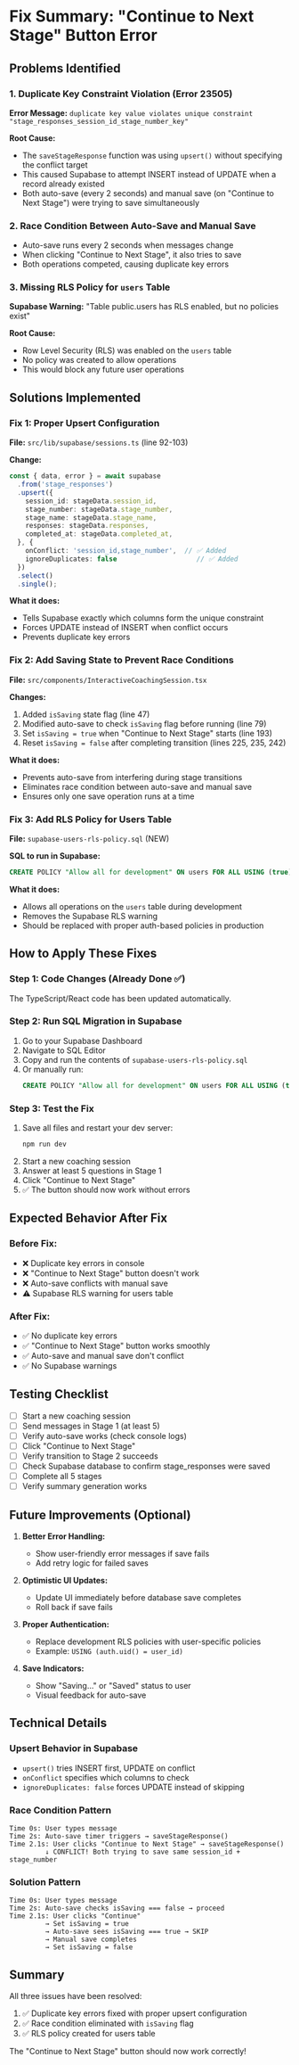 # Fix Summary: "Continue to Next Stage" Button Error

## Problems Identified

### 1. **Duplicate Key Constraint Violation (Error 23505)**
**Error Message:** `duplicate key value violates unique constraint "stage_responses_session_id_stage_number_key"`

**Root Cause:**
- The `saveStageResponse` function was using `upsert()` without specifying the conflict target
- This caused Supabase to attempt INSERT instead of UPDATE when a record already existed
- Both auto-save (every 2 seconds) and manual save (on "Continue to Next Stage") were trying to save simultaneously

### 2. **Race Condition Between Auto-Save and Manual Save**
- Auto-save runs every 2 seconds when messages change
- When clicking "Continue to Next Stage", it also tries to save
- Both operations competed, causing duplicate key errors

### 3. **Missing RLS Policy for `users` Table**
**Supabase Warning:** "Table public.users has RLS enabled, but no policies exist"

**Root Cause:**
- Row Level Security (RLS) was enabled on the `users` table
- No policy was created to allow operations
- This would block any future user operations

## Solutions Implemented

### Fix 1: Proper Upsert Configuration
**File:** `src/lib/supabase/sessions.ts` (line 92-103)

**Change:**
```typescript
const { data, error } = await supabase
  .from('stage_responses')
  .upsert({
    session_id: stageData.session_id,
    stage_number: stageData.stage_number,
    stage_name: stageData.stage_name,
    responses: stageData.responses,
    completed_at: stageData.completed_at,
  }, {
    onConflict: 'session_id,stage_number',  // ✅ Added
    ignoreDuplicates: false                    // ✅ Added
  })
  .select()
  .single();
```

**What it does:**
- Tells Supabase exactly which columns form the unique constraint
- Forces UPDATE instead of INSERT when conflict occurs
- Prevents duplicate key errors

### Fix 2: Add Saving State to Prevent Race Conditions
**File:** `src/components/InteractiveCoachingSession.tsx`

**Changes:**
1. Added `isSaving` state flag (line 47)
2. Modified auto-save to check `isSaving` flag before running (line 79)
3. Set `isSaving = true` when "Continue to Next Stage" starts (line 193)
4. Reset `isSaving = false` after completing transition (lines 225, 235, 242)

**What it does:**
- Prevents auto-save from interfering during stage transitions
- Eliminates race condition between auto-save and manual save
- Ensures only one save operation runs at a time

### Fix 3: Add RLS Policy for Users Table
**File:** `supabase-users-rls-policy.sql` (NEW)

**SQL to run in Supabase:**
```sql
CREATE POLICY "Allow all for development" ON users FOR ALL USING (true);
```

**What it does:**
- Allows all operations on the `users` table during development
- Removes the Supabase RLS warning
- Should be replaced with proper auth-based policies in production

## How to Apply These Fixes

### Step 1: Code Changes (Already Done ✅)
The TypeScript/React code has been updated automatically.

### Step 2: Run SQL Migration in Supabase
1. Go to your Supabase Dashboard
2. Navigate to SQL Editor
3. Copy and run the contents of `supabase-users-rls-policy.sql`
4. Or manually run:
   ```sql
   CREATE POLICY "Allow all for development" ON users FOR ALL USING (true);
   ```

### Step 3: Test the Fix
1. Save all files and restart your dev server:
   ```bash
   npm run dev
   ```
2. Start a new coaching session
3. Answer at least 5 questions in Stage 1
4. Click "Continue to Next Stage"
5. ✅ The button should now work without errors

## Expected Behavior After Fix

### Before Fix:
- ❌ Duplicate key errors in console
- ❌ "Continue to Next Stage" button doesn't work
- ❌ Auto-save conflicts with manual save
- ⚠️ Supabase RLS warning for users table

### After Fix:
- ✅ No duplicate key errors
- ✅ "Continue to Next Stage" button works smoothly
- ✅ Auto-save and manual save don't conflict
- ✅ No Supabase warnings

## Testing Checklist

- [ ] Start a new coaching session
- [ ] Send messages in Stage 1 (at least 5)
- [ ] Verify auto-save works (check console logs)
- [ ] Click "Continue to Next Stage"
- [ ] Verify transition to Stage 2 succeeds
- [ ] Check Supabase database to confirm stage_responses were saved
- [ ] Complete all 5 stages
- [ ] Verify summary generation works

## Future Improvements (Optional)

1. **Better Error Handling:**
   - Show user-friendly error messages if save fails
   - Add retry logic for failed saves

2. **Optimistic UI Updates:**
   - Update UI immediately before database save completes
   - Roll back if save fails

3. **Proper Authentication:**
   - Replace development RLS policies with user-specific policies
   - Example: `USING (auth.uid() = user_id)`

4. **Save Indicators:**
   - Show "Saving..." or "Saved" status to user
   - Visual feedback for auto-save

## Technical Details

### Upsert Behavior in Supabase
- `upsert()` tries INSERT first, UPDATE on conflict
- `onConflict` specifies which columns to check
- `ignoreDuplicates: false` forces UPDATE instead of skipping

### Race Condition Pattern
```
Time 0s: User types message
Time 2s: Auto-save timer triggers → saveStageResponse()
Time 2.1s: User clicks "Continue to Next Stage" → saveStageResponse()
         ↓ CONFLICT! Both trying to save same session_id + stage_number
```

### Solution Pattern
```
Time 0s: User types message
Time 2s: Auto-save checks isSaving === false → proceed
Time 2.1s: User clicks "Continue"
         → Set isSaving = true
         → Auto-save sees isSaving === true → SKIP
         → Manual save completes
         → Set isSaving = false
```

## Summary

All three issues have been resolved:
1. ✅ Duplicate key errors fixed with proper upsert configuration
2. ✅ Race condition eliminated with `isSaving` flag
3. ✅ RLS policy created for users table

The "Continue to Next Stage" button should now work correctly!
